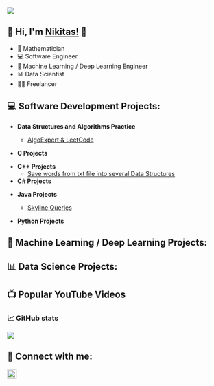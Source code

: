 <img src="https://visitor-badge-reloaded.herokuapp.com/badge?page_id=NikitasMaragkos.NikitasMaragkos&color=00df00">     

## 👋 Hi, I'm <a href="www.linkedin.com/in/nikitas-maragkos-215279173">Nikitas!</a> 👋

- 📐 Mathematician
- 💻 Software Engineer
- 🧠 Machine Learning / Deep Learning Engineer
- 📊 Data Scientist
- 👨‍💻 Freelancer


<h2>💻 Software Development Projects:</h2>

- <b>Data Structures and Algorithms Practice</b>
  - [AlgoExpert & LeetCode](https://github.com/NikitasMaragkos/Algorithm_Problems)

- <b>C Projects</b>
<!--
  - [AlgoExpert & LeetCode](https://github.com/NikitasMaragkos/Algorithm_Problems)
-->
- <b>C++ Projects</b>
  - [Save words from txt file into several Data Structures](https://github.com/NikitasMaragkos/Data-Structures-for-Words)
- <b>C# Projects</b>
<!--
  - [AlgoExpert & LeetCode](https://github.com/NikitasMaragkos/Algorithm_Problems)
-->
- <b>Java Projects</b>
  - [Skyline Queries](https://github.com/NikitasMaragkos/Skyline-Queries)

- <b>Python Projects</b>
<!--
  - [AlgoExpert & LeetCode](https://github.com/NikitasMaragkos/Algorithm_Problems)
-->

<h2>🧠 Machine Learning / Deep Learning Projects:</h2>

<!--
- <b>Data Structures and Algorithms Practice</b>
  - [AlgoExpert & LeetCode](https://github.com/NikitasMaragkos/Algorithm_Problems)
-->

<h2>📊 Data Science Projects:</h2>
<!--
- <b>Data Structures and Algorithms Practice</b>
  - [AlgoExpert & LeetCode](https://github.com/NikitasMaragkos/Algorithm_Problems)
-->


<h2>📺 Popular YouTube Videos</h2>

### 📈 GitHub stats

<p><img src="https://github-readme-streak-stats.herokuapp.com/?user=NikitasMaragkos&theme=dracula"/></p>

<h2> 🤳 Connect with me:</h2>

[<img align="left" alt="NikitasMaragkos | LinkedIn" width="22px" src="https://cdn2.iconfinder.com/data/icons/social-icon-3/512/social_style_3_in-306.png" />](https://linkedin.com/in/nikitas-maragkos-215279173)

<!--
https://cdn.jsdelivr.net/npm/simple-icons@v3/icons/linkedin.svg

-->

<!--
Here are some ideas to get you started:

- 🔭 I’m currently working on ...
- 🌱 I’m currently learning ...
- 👯 I’m looking to collaborate on ...
- 🤔 I’m looking for help with ...
- 💬 Ask me about ...
- 📫 How to reach me: ...
- 😄 Pronouns: ...
- ⚡ Fun fact: ...
-->
